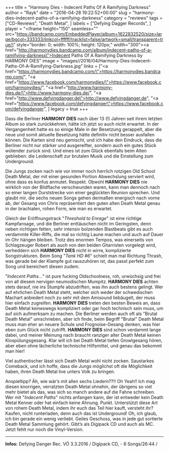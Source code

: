 +++
title = "Harmony Dies - Indecent Paths Of A Ramifying Darkness"
author = "Rayk"
date = "2016-04-28 19:22:52+00:00"
slug = "harmony-dies-indecent-paths-of-a-ramifying-darkness"
category = "reviews"
tags = ["CD-Reviews", "Death Metal", ]
labels = ["Defying Dagger Records", ]
player = "<iframe height=\"150\" seamless=\"\" src=\"https://bandcamp.com/EmbeddedPlayer/album=1622832520/size=large/bgcol=333333/linkcol=ffffff/tracklist=false/artwork=small/transparent=true/\" style=\"border: 0; width: 100%; height: 120px;\" width=\"300\"><a href=\"http://harmonydies.bandcamp.com/album/indecent-paths-of-a-ramifying-darkness\">Indecent Paths Of A Ramifying Darkness by HARMONY DIES</a></iframe>"
image = "images//2016/04/Harmony-Dies-Indecent-Paths-Of-A-Ramifying-Darkness.jpg"
links = ["<a href=\"https://harmonydies.bandcamp.com/\">https://harmonydies.bandcamp.com/</a>", "<a href=\"https://www.facebook.com/harmonydies/\">https://www.facebook.com/harmonydies/</a>", "<a href=\"http://www.harmony-dies.de/\">http://www.harmony-dies.de/</a>", "<a href=\"http://www.defyingdanger.de\">http://www.defyingdanger.de</a>", "<a href=\"https://www.facebook.com/defyingdanger\">https://www.facebook.com/defyingdanger</a>", ]
legacy = true
+++

Dass die Berliner **HARMONY DIES** nach über 13 (!) Jahren seit ihrem letzten Album so stark zurückkehren, hätte ich jetzt so auch nicht erwartet. In der Vergangenheit hatte es so einige Male in der Besetzung gerappelt, aber die neue und somit aktuelle Besetzung hätte definitiv nicht besser ausfallen können. Die Karten sind neu gemischt, und ich habe den Eindruck, dass die Berliner nicht nur stärker und ausgereifter, sondern auch ein gutes Stück wütender zurück sind. Und eines ist zum Glück ebenfalls beim Alten geblieben: die Leidenschaft zur brutalen Musik und die Einstellung zum Underground.

Die Jungs zocken nach wie vor immer noch herrlich rotzigen Old School Death Metal, der mit einer gesunden Portion Abwechslung serviert wird, ohne dass es konfus anmutet. Respekt. Obwohl **HARMONY DIES** nie wirklich von der Bildflache verschwunden waren, kann man dennoch nach so einer langen Durststrecke von einer geglückten Reunion sprechen. Und glaubt mir, die sechs neuen Songs gehen dermaßen energisch nach vorne ab, der Gesang von Chris repräsentiert den guten alten Death Metal genau in der brachialen, rohen Form, wie man es erwartet.

Gleich der Eröffnungstrack "_Threshold to Enrage_" ist eine richtige Kampfansage, und die Berliner enttäuschen nicht im Geringsten, denn neben richtigen fetten, sehr intensiv bolzenden Blastbeats gibt es auch verdammte Killer-Riffs, die mal so richtig Laune machen und auch auf Dauer im Ohr hängen bleiben. Trotz des enormen Tempos, was einerseits von Schlagzeuger Robert als auch von den beiden Gitarristen vorgelegt wird, verheddern sich **HARMONY DIES** nicht in wirre, komplizierte Songstrukturen.
Beim Song "_Tank HD #6_" schielt man mal Richtung Thrash, was gerade bei der Klampfe gut rauszuhören ist, das passt perfekt zum Song und bereichert diesen zudem.

"_Indecent Paths..._" ist pure fucking Oldschoolness, roh, urwüchsig und frei von all diesem nervigen neumodischen Mumpitz. **HARMONY DIES** achten stets darauf, nie ins Stumpfe abzudriften, was ihn auch bestens gelingt. Wer auf ehrlichen Death Metal steht, welcher sich weder der schwedischen Machart anbiedert noch zu sehr mit dem Amisound liebäugelt, der muss hier einfach zugreifen.
**HARMONY DIES** treten den besten Beweis an, dass Death Metal keineswegs kompliziert oder gar hoch technisch sein muss, um auf sich aufmerksam zu machen. Die Berliner werden auch oft als "Brutal Death Metal" umschrieben, aber ich finde, beim Begriff "Brutal" Death Metal muss man eher an neuere Schule und Frognoise-Gesang denken, was hier eben zum Glück nicht zutrifft. **HARMONY DIES** sind schon verdammt lange dabei, und meiner Meinung nach braucht ranziger alter Death Metal keinen Klospülungsgesang. Klar will ich bei Death Metal tiefen Growlgesang hören, aber eben ohne lächerliche technische Hilfsmittel, und genau das bekommt man hier!

Viel authentischer lässt sich Death Metal wohl nicht zocken. Saustarkes Comeback, und ich hoffe, dass die Jungs möglichst oft die Möglichkeit haben, ihren Death Metal live unters Volk zu bringen.

Anspieltipp? Äh, wie wär’s mit allen sechs Liedern??!! Oh Yeah!! Ich mag diesen knorrigen, verratzten Death Metal ohnehin, der übrigens so viel mehr bietet als das, was sich so manch andere auf die Fahne schreiben. Wer mit "_Indecent Paths_" nichts anfangen kann, der ist entweder kein Death Metal Kenner oder hat einfach keine Ahnung. Punkt. Unterstützt diese Art von rohem Death Metal, indem ihr euch das Teil hier kauft, versteht ihr? Kaufen, nicht runterladen, denn auch das ist Underground! Oh, ich glaub, ich bin gerade ein wenig verliebt. Geiles Geschoss, was in jede gut sortierte Death Metal Sammlung gehört. Gibt’s als Digipack CD und auch als MC. Jetzt fehlt nur noch die Vinyl-Version.





---
**Infos:**
Defying Danger Rec. VÖ 3.3.2016 / 
Digipack CD, - 6 Songs/26:44 / 
